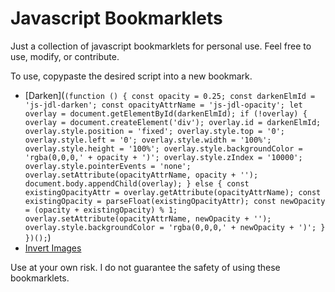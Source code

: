 # Javascript Bookmarklets

Just a collection of javascript bookmarklets for personal use. Feel free to use, modify, or contribute.

To use, copypaste the desired script into a new bookmark.

* [Darken](`(function () { const opacity = 0.25; const darkenElmId = 'js-jdl-darken'; const opacityAttrName = 'js-jdl-opacity'; let overlay = document.getElementById(darkenElmId); if (!overlay) { overlay = document.createElement('div'); overlay.id = darkenElmId; overlay.style.position = 'fixed'; overlay.style.top = '0'; overlay.style.left = '0'; overlay.style.width = '100%'; overlay.style.height = '100%'; overlay.style.backgroundColor = 'rgba(0,0,0,' + opacity + ')'; overlay.style.zIndex = '10000'; overlay.style.pointerEvents = 'none'; overlay.setAttribute(opacityAttrName, opacity + ''); document.body.appendChild(overlay); } else { const existingOpacityAttr = overlay.getAttribute(opacityAttrName); const existingOpacity = parseFloat(existingOpacityAttr); const newOpacity = (opacity + existingOpacity) % 1; overlay.setAttribute(opacityAttrName, newOpacity + ''); overlay.style.backgroundColor = 'rgba(0,0,0,' + newOpacity + ')'; } })();`)
* [Invert Images](bookmarklets/invert-images.js)

Use at your own risk. I do not guarantee the safety of using these bookmarklets.